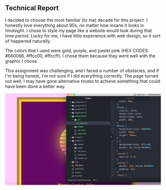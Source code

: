 ## Technical Report
I decided to choose the most familiar (to me) decade for this project. I honestly love everything about 90s, no matter how insane it looks in hindsight. I chose to style my page like a website would look during that time period. Lucky for me, I have little experience with web design, so it sort of happened naturally.

The colors that I used were gold, purple, and pastel pink (HEX CODES: #660066, #ffcc00, #ffccff). I chose them because they went well with the graphic I chose.

This assignment was challenging, and I faced a number of obstacles, and if I'm being honest, I'm not sure if I did everything correctly. The page turned out well, I may have gone alternative routes to achieve something that could have been done a better way.

![Screenshot of my Progress](./images/progess.png)
